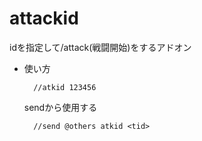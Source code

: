 # attackid
idを指定して/attack(戦闘開始)をするアドオン

- 使い方

        //atkid 123456

    sendから使用する

        //send @others atkid <tid>